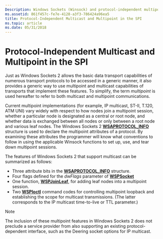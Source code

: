 ```yaml
---
Description: Windows Sockets (Winsock) and protocol-independent multipoint and multicast capabilities of transports.
ms.assetid: 861f457c-fe7e-4128-a3f3-786424a96ea5
title: Protocol-Independent Multicast and Multipoint in the SPI
ms.topic: article
ms.date: 05/31/2018
---
```


# Protocol-Independent Multicast and Multipoint in the SPI

Just as Windows Sockets 2 allows the basic data transport capabilities of numerous transport protocols to be accessed in a generic manner, it also provides a generic way to use multipoint and multicast capabilities of transports that implement these features. To simplify, the term *multipoint* is used hereafter to refer to both multicast and multipoint communications.

Current multipoint implementations (for example, IP multicast, ST-II, T.120, ATM UNI) vary widely with respect to how nodes join a multipoint session, whether a particular node is designated as a central or root node, and whether data is exchanged between all nodes or only between a root node and various leaf nodes. The Windows Sockets 2 [**WSAPROTOCOL\_INFO**](/windows/win32/api/winsock2/ns-winsock2-wsaprotocol_infoa) structure is used to declare the multipoint attributes of a protocol. By examining these attributes the programmer will know what conventions to follow in using the applicable Winsock functions to set up, use, and tear down multipoint sessions.

The features of Windows Sockets 2 that support multicast can be summarized as follows:

-   Three attribute bits in the [**WSAPROTOCOL\_INFO**](/windows/win32/api/winsock2/ns-winsock2-wsaprotocol_infoa) structure.
-   Four flags defined for the *dwFlags* parameter of [**WSPSocket**](/windows/desktop/api/Ws2spi/nc-ws2spi-lpwspsocket)
-   One function, [**WSPJoinLeaf**](/windows/desktop/api/Ws2spi/nc-ws2spi-lpwspjoinleaf), for adding leaf nodes into a multipoint session.
-   Two [**WSPIoctl**](/previous-versions/windows/hardware/network/ff566296(v=vs.85)) command codes for controlling multipoint loopback and establishing the scope for multicast transmissions. (The latter corresponds to the IP multicast time-to-live or TTL parameter.)

> [!Note]  
> The inclusion of these multipoint features in Windows Sockets 2 does not preclude a service provider from also supporting an existing protocol-dependent interface, such as the Deering socket options for IP multicast.

 

 

 